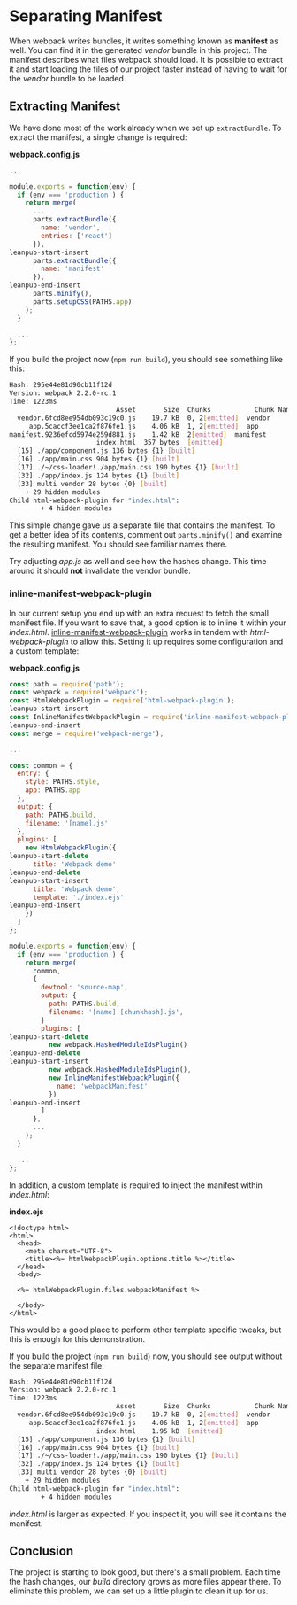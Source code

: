 # Separating Manifest

When webpack writes bundles, it writes something known as **manifest** as well. You can find it in the generated *vendor* bundle in this project. The manifest describes what files webpack should load. It is possible to extract it and start loading the files of our project faster instead of having to wait for the *vendor* bundle to be loaded.

## Extracting Manifest

We have done most of the work already when we set up `extractBundle`. To extract the manifest, a single change is required:

**webpack.config.js**

```javascript
...

module.exports = function(env) {
  if (env === 'production') {
    return merge(
      ...
      parts.extractBundle({
        name: 'vendor',
        entries: ['react']
      }),
leanpub-start-insert
      parts.extractBundle({
        name: 'manifest'
      }),
leanpub-end-insert
      parts.minify(),
      parts.setupCSS(PATHS.app)
    );
  }

  ...
};
```

If you build the project now (`npm run build`), you should see something like this:

```bash
Hash: 295e44e81d90cb11f12d
Version: webpack 2.2.0-rc.1
Time: 1223ms
                           Asset       Size  Chunks           Chunk Names
  vendor.6fcd8ee954db093c19c0.js    19.7 kB  0, 2[emitted]  vendor
     app.5caccf3ee1ca2f876fe1.js    4.06 kB  1, 2[emitted]  app
manifest.9236efcd5974e259d881.js    1.42 kB  2[emitted]  manifest
                      index.html  357 bytes  [emitted]
  [15] ./app/component.js 136 bytes {1} [built]
  [16] ./app/main.css 904 bytes {1} [built]
  [17] ./~/css-loader!./app/main.css 190 bytes {1} [built]
  [32] ./app/index.js 124 bytes {1} [built]
  [33] multi vendor 28 bytes {0} [built]
    + 29 hidden modules
Child html-webpack-plugin for "index.html":
        + 4 hidden modules
```

This simple change gave us a separate file that contains the manifest. To get a better idea of its contents, comment out `parts.minify()` and examine the resulting manifest. You should see familiar names there.

Try adjusting *app.js* as well and see how the hashes change. This time around it should **not** invalidate the vendor bundle.

### inline-manifest-webpack-plugin

In our current setup you end up with an extra request to fetch the small manifest file. If you want to save that, a good option is to inline it within your *index.html*. [inline-manifest-webpack-plugin](https://www.npmjs.com/package/inline-manifest-webpack-plugin) works in tandem with *html-webpack-plugin* to allow this. Setting it up requires some configuration and a custom template:

**webpack.config.js**

```javascript
const path = require('path');
const webpack = require('webpack');
const HtmlWebpackPlugin = require('html-webpack-plugin');
leanpub-start-insert
const InlineManifestWebpackPlugin = require('inline-manifest-webpack-plugin');
leanpub-end-insert
const merge = require('webpack-merge');

...

const common = {
  entry: {
    style: PATHS.style,
    app: PATHS.app
  },
  output: {
    path: PATHS.build,
    filename: '[name].js'
  },
  plugins: [
    new HtmlWebpackPlugin({
leanpub-start-delete
      title: 'Webpack demo'
leanpub-end-delete
leanpub-start-insert
      title: 'Webpack demo',
      template: './index.ejs'
leanpub-end-insert
    })
  ]
};

module.exports = function(env) {
  if (env === 'production') {
    return merge(
      common,
      {
        devtool: 'source-map',
        output: {
          path: PATHS.build,
          filename: '[name].[chunkhash].js',
        }
        plugins: [
leanpub-start-delete
          new webpack.HashedModuleIdsPlugin()
leanpub-end-delete
leanpub-start-insert
          new webpack.HashedModuleIdsPlugin(),
          new InlineManifestWebpackPlugin({
            name: 'webpackManifest'
          })
leanpub-end-insert
        ]
      },
      ...
    );
  }

  ...
};
```

In addition, a custom template is required to inject the manifest within *index.html*:

**index.ejs**

```ejs
<!doctype html>
<html>
  <head>
    <meta charset="UTF-8">
    <title><%= htmlWebpackPlugin.options.title %></title>
  </head>
  <body>

  <%= htmlWebpackPlugin.files.webpackManifest %>

  </body>
</html>
```

This would be a good place to perform other template specific tweaks, but this is enough for this demonstration.

If you build the project (`npm run build`) now, you should see output without the separate manifest file:

```bash
Hash: 295e44e81d90cb11f12d
Version: webpack 2.2.0-rc.1
Time: 1223ms
                           Asset       Size  Chunks           Chunk Names
  vendor.6fcd8ee954db093c19c0.js    19.7 kB  0, 2[emitted]  vendor
     app.5caccf3ee1ca2f876fe1.js    4.06 kB  1, 2[emitted]  app
                      index.html    1.95 kB  [emitted]
  [15] ./app/component.js 136 bytes {1} [built]
  [16] ./app/main.css 904 bytes {1} [built]
  [17] ./~/css-loader!./app/main.css 190 bytes {1} [built]
  [32] ./app/index.js 124 bytes {1} [built]
  [33] multi vendor 28 bytes {0} [built]
    + 29 hidden modules
Child html-webpack-plugin for "index.html":
        + 4 hidden modules
```

*index.html* is larger as expected. If you inspect it, you will see it contains the manifest.

## Conclusion

The project is starting to look good, but there's a small problem. Each time the hash changes, our *build* directory grows as more files appear there. To eliminate this problem, we can set up a little plugin to clean it up for us.
